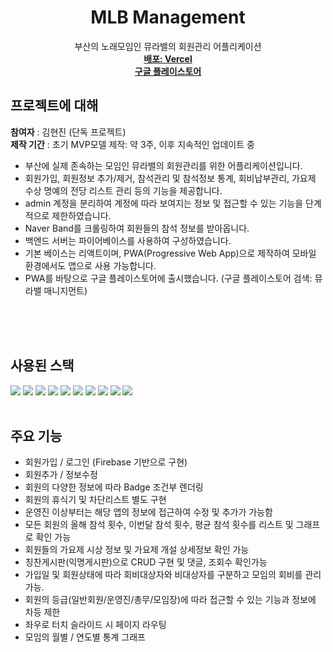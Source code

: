 <div align="center">
  <h1 align="center">MLB Management</h3>

  <p align="center">
    부산의 노래모임인 뮤라밸의 회원관리 어플리케이션
    <br />
    <a href="https://mlb-management.vercel.app"><strong>배포: Vercel</strong></a><br />
    <a href="https://play.google.com/store/apps/details?id=app.vercel.mlb_management.twa&hl=ko&gl=US"><strong>구글 플레이스토어</strong></a>
  </p>
</div>

## 프로젝트에 대해

<strong>참여자</strong> : 김현진 (단독 프로젝트)
<br />
<strong>제작 기간</strong> : 초기 MVP모델 제작: 약 3주, 이후 지속적인 업데이트 중

- 부산에 실제 존속하는 모임인 뮤라밸의 회원관리를 위한 어플리케이션입니다.<br />
- 회원가입, 회원정보 추가/제거, 참석관리 및 참석정보 통계, 회비납부관리, 가요제 수상 명예의 전당 리스트 관리 등의 기능을 제공합니다.<br />
- admin 계정을 분리하여 계정에 따라 보여지는 정보 및 접근할 수 있는 기능을 단계적으로 제한하였습니다.<br />
- Naver Band를 크롤링하여 회원들의 참석 정보를 받아옵니다.
- 백엔드 서버는 파이어베이스를 사용하여 구성하였습니다.<br />
- 기본 베이스는 리액트이며, PWA(Progressive Web App)으로 제작하여 모바일 환경에서도 앱으로 사용 가능합니다.<br />
- PWA를 바탕으로 구글 플레이스토어에 출시했습니다. (구글 플레이스토어 검색: 뮤라밸 매니지먼트)

<br /><br /><br />

## 사용된 스택
<img src="https://img.shields.io/badge/TypeScript-3178C6?style=for-the-badge&logo=typescript&logoColor=white">
<img src="https://img.shields.io/badge/React-20232A?style=for-the-badge&logo=react&logoColor=61DAFB">
<img src="https://img.shields.io/badge/React Router-20232A?style=for-the-badge&logo=reactrouter&logoColor=61DAFB">
<img src="https://img.shields.io/badge/Redux Toolkit-20232A?style=for-the-badge&logo=redux&logoColor=61DAFB">
<img src="https://img.shields.io/badge/Styled Components-DB7093?style=for-the-badge&logo=styledcomponents&logoColor=white">
<img src="https://img.shields.io/badge/Vite-646CFF?style=for-the-badge&logo=reactrouter&logoColor=white">
<img src="https://img.shields.io/badge/Firebase-FFCA28?style=for-the-badge&logo=firebase&logoColor=FFCA28">
<img src="https://img.shields.io/badge/React.Chart.js2-FF6384?style=for-the-badge&logo=chartjs&logoColor=FF6384">
<img src="https://img.shields.io/badge/Node.js-339933?style=for-the-badge&logo=nodejs&logoColor=339933">
<img src="https://img.shields.io/badge/Puppeteer-40B5A4?style=for-the-badge&logo=puppeteer&logoColor=40B5A4">
<br /><br />

## 주요 기능

- 회원가입 / 로그인 (Firebase 기반으로 구현)
- 회원추가 / 정보수정
- 회원의 다양한 정보에 따라 Badge 조건부 렌더링
- 회원의 휴식기 및 차단리스트 별도 구현
- 운영진 이상부터는 해당 앱의 정보에 접근하여 수정 및 추가가 가능함
- 모든 회원의 올해 참석 횟수, 이번달 참석 횟수, 평균 참석 횟수를 리스트 및 그래프로 확인 가능
- 회원들의 가요제 시상 정보 및 가요제 개설 상세정보 확인 가능
- 칭찬게시판(익명게시판)으로 CRUD 구현 및 댓글, 조회수 확인가능
- 가입일 및 회원상태에 따라 회비대상자와 비대상자를 구분하고 모임의 회비를 관리 가능.
- 회원의 등급(일반회원/운영진/총무/모임장)에 따라 접근할 수 있는 기능과 정보에 차등 제한
- 좌우로 터치 슬라이드 시 페이지 라우팅
- 모임의 월별 / 연도별 통계 그래프
